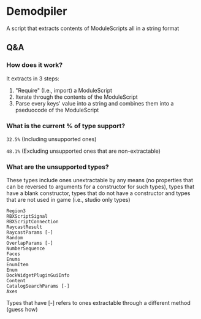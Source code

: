 # Demodpiler

A script that extracts contents of ModuleScripts all in a string format

## Q&A

### How does it work?

It extracts in 3 steps:

1. "Require" (I.e., import) a ModuleScript
2. Iterate through the contents of the ModuleScript
3. Parse every keys' value into a string and combines them into a pseduocode of the ModuleScript

### What is the current % of type support?

```32.5%``` (Including unsupported ones)

```48.1%``` (Excluding unsupported ones that are non-extractable)

### What are the unsupported types?

These types include ones unextractable by any means (no properties that can be reversed to arguments for a constructor for such types), types that have a blank constructor, types that do not have a constructor and types that are not used in game (i.e., studio only types)

```
Region3
RBXScriptSignal
RBXScriptConnection
RaycastResult
RaycastParams [-]
Random
OverlapParams [-]
NumberSequence
Faces
Enums
EnumItem
Enum
DockWidgetPluginGuiInfo
Content
CatalogSearchParams [-]
Axes
```

Types that have [-] refers to ones extractable through a different method (guess how)
